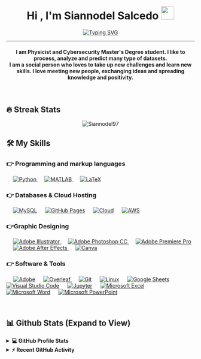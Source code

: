 
<h1 align="center">Hi , I'm Siannodel Salcedo <img src="https://media.giphy.com/media/hvRJCLFzcasrR4ia7z/giphy.gif" width="35"></h1>
<p align="center">
  <a href="https://git.io/typing-svg"><img src="https://readme-typing-svg.demolab.com?font=Fira+Code&pause=1000&color=DE1EE9&center=true&width=435&lines=Physicist+%7C+Computer+Science;Cybersecurity+student;Always+learning+new+things!" alt="Typing SVG" /></a>
</p>
<hr/>
<h4 align="center">I am Physicist and Cybersecurity Master's Degree student. I like to process, analyze and predict many type of datasets. <br>
  I am a social person who loves to take up new challenges and learn new skills. I love meeting new people, exchanging ideas and spreading knowledge and positivity.</h4>
<br>

## 🔥 Streak Stats
<p align="center"><img src="https://github-readme-streak-stats.herokuapp.com/?user=Siannodel97&theme=algolia" alt="Siannodel97"  /></p>


## 🛠️ My Skills

### 👉 Programming and markup languages

<p align="left"> 
  &emsp;
   <a href="https://www.python.org" target="_blank">
    <img alt="Python" src="https://img.shields.io/badge/Python%20-%2314354C.svg?logo=python&logoColor=white">
  </a>
  &emsp;
  <a href="https://www.mathworks.com/products/matlab.html">
    <img alt="MATLAB" src="https://img.shields.io/badge/MATLAB-orange"/>
  </a>
  &emsp;
<a href="[https://es.overleaf.com/](https://www.latex-project.org)">
  <img alt="LaTeX" src="https://img.shields.io/badge/LaTeX-008080?logo=latex&logoColor=fff"/>
</a>
</p>

### 👉 Databases & Cloud Hosting
<p align="left">
  &emsp;
    <a href="https://www.mysql.com/"><img alt="MySQL" src="https://img.shields.io/badge/MySQL-00000f.svg?logo=mysql&logoColor=white"></a>
  &emsp;
    <a href="https://www.github.com"><img alt="GitHub Pages" src="https://img.shields.io/badge/GitHub%20Pages-%23327FC7.svg?style=flat&llogo=github&logoColor=white"></a>
  &emsp;
    <a href="https://cloud.google.com/?hl=es"><img alt="Cloud" src="https://img.shields.io/badge/Google%20Cloud-4285F4?&style=plastic&logo=Google%20Cloud&logoColor=white"></a>  
  &emsp;
    <a href="https://aws.amazon.com/es/"><img alt="AWS" src ="https://img.shields.io/badge/AWS-232F3E?style=flat&logo=amazonwebservices&logoColor=white"></a>
 </p>
  
### 👉Graphic Designing
<p align="left">
  &emsp;
   <a href="https://www.adobe.com/in/products/illustrator.html" target="_blank"> 
    <img alt="Adobe Illustrator" src="https://img.shields.io/badge/Adobe Illustrator-%23FF9A00.svg?style=flat&logo=adobeillustrator&logoColor=white"/>
  </a> 
  &emsp;
  <a href="https://www.adobe.com/in/products/photoshop.html" target="_blank"> 
    <img alt="Adobe Photoshop CC" src="https://img.shields.io/badge/Adobe Photoshop CC-36454F?logo=adobephotoshop&amp%3BlogoColor=31A8FF&amp%3Bstyle=for-the-badge"/> 
  </a> 
   &emsp;
  <a href="https://www.adobe.com/in/products/premiere.html" target="_blank"> 
   <img alt="Adobe Premiere Pro" src="https://img.shields.io/badge/Adobe Premiere Pro-%2300f.svg?style=flat&logo=adobepremierepro&logoColor=white"/>
  </a>
    &emsp;
    <a href="https://www.adobe.com/in/products/photoshop.html" target="_blank"> 
    <img alt="Adobe After Effects" src="https://img.shields.io/badge/Adobe After Effects-4c2882.svg?style=flat&logo=adobeaftereffects&logoColor=white"/> 
  </a> 
   &emsp;
  <a href="#">
  	<img alt="Canva" src="https://img.shields.io/badge/Canva-%2300C4CC.svg?style=flat&logo=Canva&logoColor=white"/>
  </a>
 </p>

 ### 👉 Software & Tools
 
<p>
  &emsp;
    <a href="#"><img alt="Adobe" src="https://img.shields.io/badge/Adobe%20-%23FF0000.svg?logo=adobe&logoColor=white"></a>
  &emsp;
<a href="https://es.overleaf.com/">
  <img alt="Overleaf" src="https://img.shields.io/badge/Overleaf-47A141?logo=overleaf&logoColor=fff"/>
</a>
  &emsp;
    <a href="#"><img alt="Git" src="https://img.shields.io/badge/Git%20-%23F05033.svg?logo=git&logoColor=white"></a>
  &emsp;
    <a href="#"><img alt="Linux" src="https://img.shields.io/badge/Linux-FCC624?style=flat&logo=linux&logoColor=black"></a>
  &emsp;
    <a href="#"><img alt="Google Sheets" src="https://img.shields.io/badge/Google%20Sheets%20-%2334A853.svg?logo=google%20sheets&logoColor=white"></a>
  &emsp;
    <a href="#"><img alt="Visual Studio Code" src="https://img.shields.io/badge/Visual%20Studio%20Code-0078d7.svg?logo=visual-studio-code&logoColor=white"></a>
  &emsp;
    <a href="#"><img alt="Jupyter" src="https://img.shields.io/badge/Jupyter%20-%23F37626.svg?logo=Jupyter&logoColor=white"></a>
  &emsp;
    <a href="#"><img alt="Microsoft Excel" src="https://img.shields.io/badge/Microsoft Excel-217346?logo=microsoft-excel&logoColor=white"></a>
  &emsp;
    <a href="#"><img alt="Microsoft Word" src="https://img.shields.io/badge/Microsoft Word-2B579A?logo=microsoft-word&logoColor=white"></a>
  &emsp;
    <a href="#"><img alt="Microsoft PowerPoint" src="https://img.shields.io/badge/Microsoft PowerPoint-B7472A?logo=microsoft-powerpoint&logoColor=white"></a>
  &emsp;
</p>

<br/>

## 📊 Github Stats (Expand to View) 


<details> 
  <summary><b>💻 GitHub Profile Stats</b></summary>
  <br/>
  <p align="center">
    <a href="https://github.com/anuraghazra/github-readme-stats"><img alt="Siannodel's Github Stats" src="https://github-readme-stats.vercel.app/api?username=Siannodel97&show_icons=true&count_private=true&theme=algolia" height="192px"/></a>
<br/>
  &nbsp;
	  <img src="https://github-readme-stats.vercel.app/api/top-langs?username=Siannodel97&show_icons=true&locale=en&layout=compact&theme=algolia" alt="Siannodel97" height="192px"/>
  <br/>
  <b>Note:</b> Top languages is only a metric of the languages my public code consists of and doesn't reflect experience or skill level.
  </p>
</details>


<details>
  <summary><b>⚡ Recent GitHub Activity</b></summary>
  <br/>
   <a href="https://github.com/Siannodel97"><img alt="Siannodel's Activity Graph" src="https://activity-graph.herokuapp.com/graph?username=Siannodel97&custom_title=Siannodel's%20Contribution%20Graph&theme=react-dark" /></a>
  <br/>
<!--
</details>
<br/>
## 🙋‍♀️ Let's Connect
<p align="center">
  <a href="https://candida-noronha.web.app/"><img src="https://img.icons8.com/bubbles/50/000000/web.png" alt="Website"/></a>
	<a href="mailto:candida.noronha18@gmail.com"><img src="https://img.icons8.com/bubbles/50/000000/gmail.png" alt="Gmail"/></a>
	<a href="https://github.com/Candida18"><img src="https://img.icons8.com/bubbles/50/000000/github.png" alt="GitHub"/></a>
	<a href="https://linkedin.com/in/candida-ruth-noronha-b019101ab"><img src="https://img.icons8.com/bubbles/50/000000/linkedin.png" alt="LinkedIn"/></a>
	<a href="https://www.facebook.com/candida.noronha.77"><img src="https://img.icons8.com/bubbles/50/000000/facebook-new.png" alt="Facebook"/></a>
	<a href="https://instagram.com/candyyyy__18"><img src="https://img.icons8.com/bubbles/50/000000/instagram.png" alt="Instagram"/></a>
	<a href="https://www.youtube.com/channel/UC7V1Gm8V0kRLp_EHB8aDj2A"><img src="https://img.icons8.com/bubbles/50/000000/youtube.png" alt="Youtube"/></a>
</p>
<hr/>
* Credit: [Candida18](https://github.com/Candida18)
* Last Edited on: 20/07/2021










<!--
**Siannodel97/siannodel97** is a ✨ _special_ ✨ repository because its `README.md` (this file) appears on your GitHub profile.

Here are some ideas to get you started:

- 🔭 I’m currently working on ...
- 🌱 I’m currently learning ...
- 👯 I’m looking to collaborate on ...
- 🤔 I’m looking for help with ...
- 💬 Ask me about ...
- 📫 How to reach me: ...
- 😄 Pronouns: ...
- ⚡ Fun fact: ...
-->
